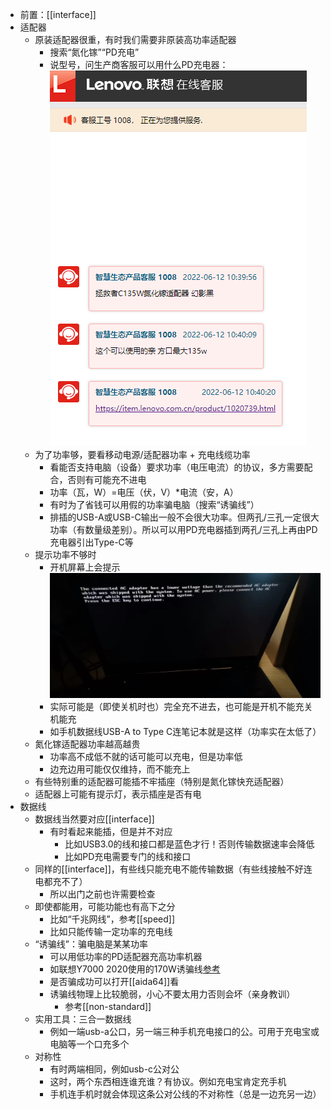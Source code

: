 - 前置：[[interface]]
- 适配器
  - 原装适配器很重，有时我们需要非原装高功率适配器
    - 搜索“氮化镓”“PD充电”
    - 说型号，问生产商客服可以用什么PD充电器：![](lenovo-pd.png)
  - 为了功率够，要看移动电源/适配器功率 + 充电线缆功率
    - 看能否支持电脑（设备）要求功率（电压电流）的协议，多方需要配合，否则有可能充不进电
    - 功率（瓦，W）=电压（伏，V）*电流（安，A）
    - 有时为了省钱可以用假的功率骗电脑（搜索“诱骗线”）
    - 排插的USB-A或USB-C输出一般不会很大功率。但两孔/三孔一定很大功率（有数量级差别）。所以可以用PD充电器插到两孔/三孔上再由PD充电器引出Type-C等
  - 提示功率不够时
    - 开机屏幕上会提示![](low-wattage.jpg)
    - 实际可能是（即使关机时也）完全充不进去，也可能是开机不能充关机能充
    - 如手机数据线USB-A to Type C连笔记本就是这样（功率实在太低了）
  - 氮化镓适配器功率越高越贵
    - 功率高不成低不就的话可能可以充电，但是功率低
    - 边充边用可能仅仅维持，而不能充上
  - 有些特别重的适配器可能插不牢插座（特别是氮化镓快充适配器）
  - 适配器上可能有提示灯，表示插座是否有电
- 数据线
  - 数据线当然要对应[[interface]]
    - 有时看起来能插，但是并不对应
      - 比如USB3.0的线和接口都是蓝色才行！否则传输数据速率会降低
      - 比如PD充电需要专门的线和接口
  - 同样的[[interface]]，有些线只能充电不能传输数据（有些线接触不好连电都充不了）
    - 所以出门之前也许需要检查
  - 即使都能用，可能功能也有高下之分
    - 比如“千兆网线”，参考[[speed]]
    - 比如只能传输一定功率的充电线
  - “诱骗线”：骗电脑是某某功率
    - 可以用低功率的PD适配器充高功率机器
    - 如联想Y7000 2020使用的170W诱骗线[参考](https://post.smzdm.com/p/av7mo83p/)
    - 是否骗成功可以打开[[aida64]]看
    - 诱骗线物理上比较脆弱，小心不要太用力否则会坏（亲身教训）
      - 参考[[non-standard]]
  - 实用工具：三合一数据线
    - 例如一端usb-a公口，另一端三种手机充电接口的公。可用于充电宝或电脑等一个口充多个
  - 对称性
    - 有时两端相同，例如usb-c公对公
    - 这时，两个东西相连谁充谁？有协议。例如充电宝肯定充手机
    - 手机连手机时就会体现这条公对公线的不对称性（总是一边充另一边）